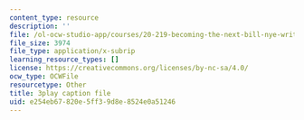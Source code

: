 ```yaml
---
content_type: resource
description: ''
file: /ol-ocw-studio-app/courses/20-219-becoming-the-next-bill-nye-writing-and-hosting-the-educational-show-january-iap-2015/e254eb67820e5ff39d8e8524e0a51246_RMRI-Q3PMLE.vtt
file_size: 3974
file_type: application/x-subrip
learning_resource_types: []
license: https://creativecommons.org/licenses/by-nc-sa/4.0/
ocw_type: OCWFile
resourcetype: Other
title: 3play caption file
uid: e254eb67-820e-5ff3-9d8e-8524e0a51246
---
```


